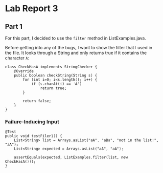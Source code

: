 # Lab Report 3

## Part 1
For this part, I decided to use the `filter` method in ListExamples.java.

Before getting into any of the bugs, I want to show the filter that I used in the file. It looks through a String and only returns true if it contains the character `A`:
```
class CheckHasA implements StringChecker {
    @Override
    public boolean checkString(String s) {
        for (int i=0; i<s.length(); i++) {
            if (s.charAt(i) == 'A')
                return true;
        }

        return false;
    }
}
```

### Failure-Inducing Input
```
@Test
public void testFiler1() {
    List<String> list = Arrays.asList("aA", "aBa", "not in the list!", "aA");
    List<String> expected = Arrays.asList("aA", "aA");

    assertEquals(expected, ListExamples.filter(list, new CheckHasA()));
}
```
